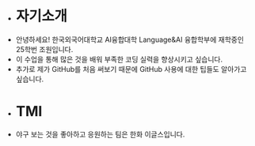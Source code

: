 + # 자기소개
+ 안녕하세요! 한국외국어대학교 AI융합대학 Language&AI 융합학부에 재학중인 25학번 조원입니다.
+ 이 수업을 통해 많은 것을 배워 부족한 코딩 실력을 향상시키고 싶습니다.
+ 추가로 제가 GitHub를 처음 써보기 때문에 GitHub 사용에 대한 팁들도 알아가고 싶습니다.
+ # TMI
+ 야구 보는 것을 좋아하고 응원하는 팀은 한화 이글스입니다.
